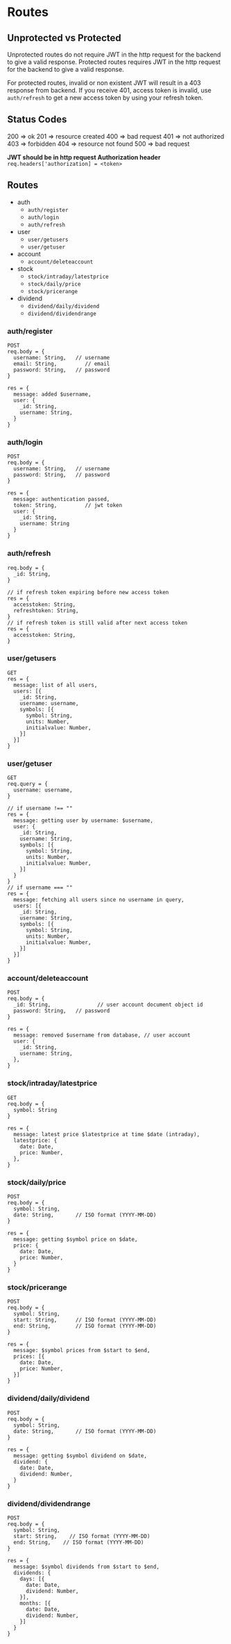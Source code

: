# Routes

## Unprotected vs Protected
Unprotected routes do not require JWT in the http request for the backend to give a valid response.
Protected routes requires JWT in the http request for the backend to give a valid response.

For protected routes, invalid or non existent JWT will result in a 403 response from backend.
If you receive 401, access token is invalid, use `auth/refresh` to get a new access token by using your refresh token.

## Status Codes
200 => ok
201 => resource created
400 => bad request
401 => not authorized
403 => forbidden
404 => resource not found
500 => bad request

**JWT should be in http request Authorization header**
`req.headers['authorization] = <token>`

## Routes
- auth
  - `auth/register`
  - `auth/login`
  - `auth/refresh`
- user
  - `user/getusers`
  - `user/getuser`
- account
  - `account/deleteaccount`
- stock
  - `stock/intraday/latestprice`
  - `stock/daily/price`
  - `stock/pricerange`
- dividend
  - `dividend/daily/dividend`
  - `dividend/dividendrange`

### auth/register
```
POST
req.body = {
  username: String,   // username
  email: String,         // email
  password: String,   // password
}

res = {
  message: added $username,
  user: {
    _id: String,
    username: String,
  }
}
```

### auth/login
```
POST
req.body = {
  username: String,   // username 
  password: String,   // password
}

res = {
  message: authentication passed,
  token: String,         // jwt token
  user: {
    _id: String,
    username: String
  }
}
```

### auth/refresh
```
req.body = {
  _id: String,
}

// if refresh token expiring before new access token
res = {
  accesstoken: String,
  refreshtoken: String,
}
// if refresh token is still valid after next access token
res = {
  accesstoken: String,
}
```

### user/getusers
```
GET
res = {
  message: list of all users,
  users: [{
    _id: String,
    username: username,
    symbols: [{
      symbol: String,
      units: Number,
      initialvalue: Number,
    }]
  }]
}
```

### user/getuser
```
GET
req.query = {
  username: username,
}

// if username !== ""
res = {
  message: getting user by username: $username,     
  user: {
    _id: String,
    username: String,
    symbols: [{
      symbol: String,
      units: Number,
      initialvalue: Number,
    }]
  }
}
// if username === ""
res = {
  message: fetching all users since no username in query,
  users: [{
    _id: String,
    username: String,
    symbols: [{
      symbol: String,
      units: Number,
      initialvalue: Number,
    }]
  }]
}
```

### account/deleteaccount
```
POST
req.body = {
  _id: String,               // user account document object id
  password: String,   // password
}

res = {
  message: removed $username from database, // user account 
  user: {
    _id: String,
    username: String,
  },
}
```

### stock/intraday/latestprice
```
GET
req.body = {
  symbol: String
}

res = {
  message: latest price $latestprice at time $date (intraday),
  latestprice: {
    date: Date,
    price: Number,
  },
}
```

### stock/daily/price
```
POST
req.body = {
  symbol: String,
  date: String,       // ISO format (YYYY-MM-DD)
}

res = {
  message: getting $symbol price on $date,
  price: {
    date: Date,
    price: Number,
  }
}
```


### stock/pricerange
```
POST
req.body = {
  symbol: String,
  start: String,      // ISO format (YYYY-MM-DD)
  end: String,        // ISO format (YYYY-MM-DD)
}

res = {
  message: $symbol prices from $start to $end,
  prices: [{
    date: Date,
    price: Number,
  }]
}
```

### dividend/daily/dividend
```
POST
req.body = {
  symbol: String,
  date: String,       // ISO format (YYYY-MM-DD)
}

res = {
  message: getting $symbol dividend on $date,
  dividend: {
    date: Date,
    dividend: Number,
  }
}
```

### dividend/dividendrange
```
POST
req.body = {
  symbol: String,
  start: String,    // ISO format (YYYY-MM-DD)
  end: String,    // ISO format (YYYY-MM-DD)
}

res = {
  message: $symbol dividends from $start to $end,
  dividends: {
    days: [{
      date: Date,
      dividend: Number,
    }],
    months: [{
      date: Date,
      dividend: Number,
    }]
  }
}
```
